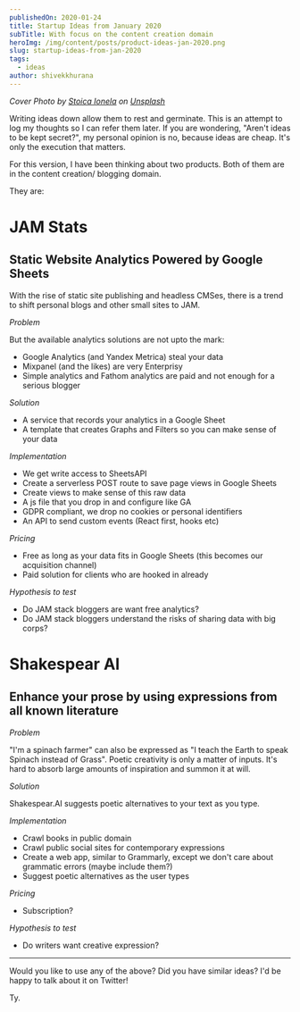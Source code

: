 ```yaml
---
publishedOn: 2020-01-24
title: Startup Ideas from January 2020
subTitle: With focus on the content creation domain
heroImg: /img/content/posts/product-ideas-jan-2020.png
slug: startup-ideas-from-jan-2020
tags:
  - ideas
author: shivekkhurana
---
```


*Cover Photo by [Stoica Ionela](https://unsplash.com/@pupile_gustative?utm_source=unsplash&utm_medium=referral&utm_content=creditCopyText) on [Unsplash](https://unsplash.com/s/photos/idea?utm_source=unsplash&utm_medium=referral&utm_content=creditCopyText)*

Writing ideas down allow them to rest and germinate. This is an attempt to log my thoughts so I can refer them later.
If you are wondering, "Aren't ideas to be kept secret?", my personal opinion is no, because ideas are cheap. It's only the execution that matters.

For this version, I have been thinking about two products. Both of them are in the content creation/ blogging domain. 

They are:

# JAM Stats
## Static Website Analytics Powered by Google Sheets

With the rise of static site publishing and headless CMSes, there is a trend to shift personal blogs and other small sites to JAM. 

*Problem*

But the available analytics solutions are not upto the mark:
- Google Analytics (and Yandex Metrica) steal your data 
- Mixpanel (and the likes) are very Enterprisy
- Simple analytics and Fathom analytics are paid and not enough for a serious blogger

*Solution*

- A service that records your analytics in a Google Sheet
- A template that creates Graphs and Filters so you can make sense of your data

*Implementation*

- We get write access to SheetsAPI
- Create a serverless POST route to save page views in Google Sheets
- Create views to make sense of this raw data
- A js file that you drop in and configure like GA
- GDPR compliant, we drop no cookies or personal identifiers
- An API to send custom events (React first, hooks etc)

*Pricing*
- Free as long as your data fits in Google Sheets (this becomes our acquisition channel)
- Paid solution for clients who are hooked in already

*Hypothesis to test*
- Do JAM stack bloggers are want free analytics?
- Do JAM stack bloggers understand the risks of sharing data with big corps?

# Shakespear AI
## Enhance your prose by using expressions from all known literature

*Problem*

"I'm a spinach farmer" can also be expressed as "I teach the Earth to speak Spinach instead of Grass".
Poetic creativity is only a matter of inputs. It's hard to absorb large amounts of inspiration and summon it at will.

*Solution*

Shakespear.AI suggests poetic alternatives to your text as you type.

*Implementation*
- Crawl books in public domain
- Crawl public social sites for contemporary expressions
- Create a web app, similar to Grammarly, except we don't care about grammatic errors (maybe include them?) 
- Suggest poetic alternatives as the user types

*Pricing*
- Subscription?

*Hypothesis to test*
- Do writers want creative expression?

---

Would you like to use any of the above? Did you have similar ideas? 
I'd be happy to talk about it on Twitter! 

Ty.
